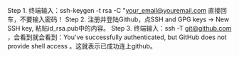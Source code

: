 Step 1. 终端输入：ssh-keygen -t rsa -C "your_email@youremail.com 直接回车，不要输入密码！
Step 2. 注册并登陆Github，点SSH and GPG keys -> New SSH key, 粘贴id_rsa.pub中的内容。
Step 3. 终端输入：ssh -T git@github.com ，会看到就会看到：You've successfully authenticated, but GitHub does not provide shell access 。这就表示已成功连上github。
